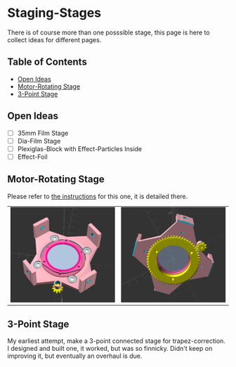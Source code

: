 # Staging-Stages

There is of course more than one posssible stage, this page is here to collect ideas for different pages.

## Table of Contents


* [Open Ideas](#open-ideas)
* [Motor-Rotating Stage](#motor-rotating-stage)
* [3-Point Stage](#3-point-stage)

## Open Ideas

 - [ ] 35mm Film Stage
 - [ ] Dia-Film Stage
 - [ ] Plexiglas-Block with Effect-Particles Inside
 - [ ] Effect-Foil 

## Motor-Rotating Stage

Please refer to [the instructions](https://github.com/Jana-Marie/ligra/blob/main/instructions.md#Stage) for this one, it is detailed there.

<table>
  <tbody>
    <tr>
      <td>
        <img src="/images/Screenshot from 2024-06-14 23-38-24.png"/>
      </td>
      <td>
        <img src="/images/Screenshot from 2024-06-14 23-38-51.png"/>
      </td>
    </tr>
  </tbody>
</table>

## 3-Point Stage

My earliest attempt, make a 3-point connected stage for trapez-correction. I designed and built one, it worked, but was so finnicky. Didn't keep on improving it, but eventually an overhaul is due.
